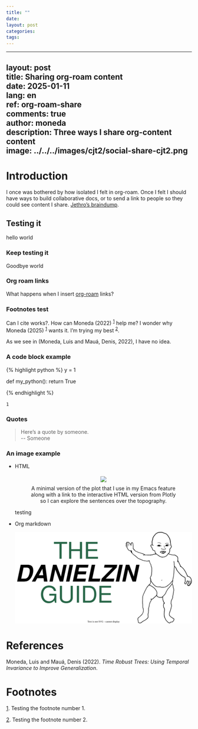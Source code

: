 ```yaml
---
title: ""
date: 
layout: post
categories: 
tags: 
---
```


---  
layout: post  
title: Sharing org-roam content  
date: 2025-01-11  
lang: en  
ref: org-roam-share  
comments: true  
author: moneda  
description: Three ways I share org-content content  
image: ../../../images/cjt2/social-share-cjt2.png  
---  


# Introduction

I once was bothered by how isolated I felt in org-roam. Once I felt I should have ways to build collaborative docs, or to send a link to people so they could see content I share. [Jethro&rsquo;s braindump](https://braindump.jethro.dev/).  


## Testing it

hello world  


### Keep testing it

Goodbye world  


### Org roam links

What happens when I insert [org-roam](20200822145527-org_roam.md) links?  


### Footnotes test

Can I cite works?. How can Moneda (2022) <sup><a id="fnr.1" class="footref" href="#fn.1" role="doc-backlink">1</a></sup> help me? I wonder why Moneda (2025) <sup><a id="fnr.1.100" class="footref" href="#fn.1" role="doc-backlink">1</a></sup> wants it. I&rsquo;m trying my best <sup><a id="fnr.2" class="footref" href="#fn.2" role="doc-backlink">2</a></sup>.  

As we see in (Moneda, Luis and Mauá, Denis, 2022), I have no idea.  


### A code block example

{% highlight python %}
y = 1

def my_python():
    return True

{% endhighlight %}

    1


### Quotes

> Here&rsquo;s a quote by someone.  
> -- Someone  


### An image example

-   HTML

    <div align="center">
    <figure>
    	<a href="../../../images/cjt2/minimalistic_Mood_Optimistic_frontier.png" name="Minimalist Text Topography plot">
    		<img  style="width:700px;margin:5px" src="../../../images/cjt2/minimalistic_Mood_Optimistic_frontier.png"/>
    	</a>
    		<figcaption>A minimal version of the plot that I use in my Emacs feature along with a link to the interactive HTML version from Plotly so I can explore the sentences over the topography. </figcaption>
    </figure>
    </div>
    
    <p> testing </p>

-   Org markdown

    ![img](/images/2024-12-29_14-55-08_danielzin-guide-full-body-text.svg)  


# References

Moneda, Luis and Mauá, Denis (2022). *Time Robust Trees: Using Temporal Invariance to Improve Generalization*.

# Footnotes

<a id="fn.1" href="#fnr.1">1</a>. Testing the footnote number 1.

<a id="fn.2" href="#fnr.2">2</a>. Testing the footnote number 2.
